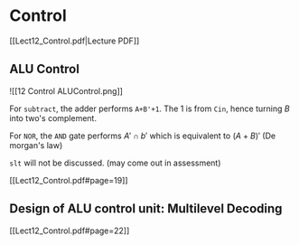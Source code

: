 # Control

<span class="center-menu">[[Lect12_Control.pdf\|Lecture PDF]]</span>
## ALU Control

![[12 Control ALUControl.png]]

For `subtract`, the adder performs `A+B'+1`. The 1 is from `Cin`, hence turning $B$ into two's complement.

For `NOR`, the `AND` gate performs $A'\cap b'$ which is equivalent to $(A+B)'$ (De morgan's law)

`slt` will not be discussed. (may come out in assessment)

[[Lect12_Control.pdf#page=19]]

## Design of ALU control unit: Multilevel Decoding

[[Lect12_Control.pdf#page=22]]



